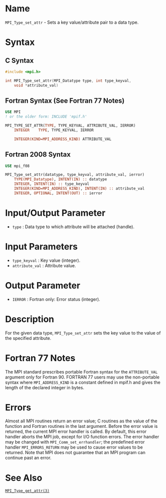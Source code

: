 # Name

`MPI_Type_set_attr` - Sets a key value/attribute pair to a data type.

# Syntax

## C Syntax

```c
#include <mpi.h>

int MPI_Type_set_attr(MPI_Datatype type, int type_keyval,
    void *attribute_val)
```

## Fortran Syntax (See Fortran 77 Notes)

```fortran
USE MPI
! or the older form: INCLUDE 'mpif.h'

MPI_TYPE_SET_ATTR(TYPE, TYPE_KEYVAL, ATTRIBUTE_VAL, IERROR)
    INTEGER    TYPE, TYPE_KEYVAL, IERROR

    INTEGER(KIND=MPI_ADDRESS_KIND) ATTRIBUTE_VAL
```

## Fortran 2008 Syntax

```fortran
USE mpi_f08

MPI_Type_set_attr(datatype, type_keyval, attribute_val, ierror)
    TYPE(MPI_Datatype), INTENT(IN) :: datatype
    INTEGER, INTENT(IN) :: type_keyval
    INTEGER(KIND=MPI_ADDRESS_KIND), INTENT(IN) :: attribute_val
    INTEGER, OPTIONAL, INTENT(OUT) :: ierror
```


# Input/Output Parameter

* `type` : Data type to which attribute will be attached (handle).

# Input Parameters

* `type_keyval` : Key value (integer).
* `attribute_val` : Attribute value.

# Output Parameter

* `IERROR` : Fortran only: Error status (integer).

# Description

For the given data type, `MPI_Type_set_attr` sets the key value to the
value of the specified attribute.

# Fortran 77 Notes

The MPI standard prescribes portable Fortran syntax for the
`ATTRIBUTE_VAL` argument only for Fortran 90. FORTRAN 77 users may use
the non-portable syntax
where `MPI_ADDRESS_KIND` is a constant defined in mpif.h and gives the
length of the declared integer in bytes.

# Errors

Almost all MPI routines return an error value; C routines as the value
of the function and Fortran routines in the last argument.
Before the error value is returned, the current MPI error handler is
called. By default, this error handler aborts the MPI job, except for
I/O function errors. The error handler may be changed with
`MPI_Comm_set_errhandler`; the predefined error handler `MPI_ERRORS_RETURN`
may be used to cause error values to be returned. Note that MPI does not
guarantee that an MPI program can continue past an error.

# See Also

[`MPI_Type_get_attr(3)`](./?file=MPI_Type_get_attr.md)
